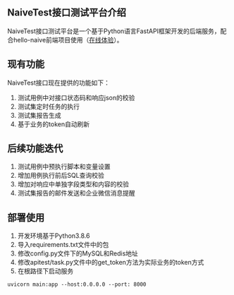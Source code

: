 ## NaiveTest接口测试平台介绍
NaiveTest接口测试平台是一个基于Python语言FastAPI框架开发的后端服务，配合hello-naive前端项目使用（[在线体验](http://zhaixuwen.top/login)）。

## 现有功能
NaiveTest接口现在提供的功能如下：
1. 测试用例中对接口状态码和响应json的校验
2. 测试集定时任务的执行
3. 测试集报告生成
4. 基于业务的token自动刷新

## 后续功能迭代
1. 测试用例中预执行脚本和变量设置
2. 增加用例执行前后SQL查询校验
3. 增加对响应中单独字段类型和内容的校验
4. 测试集报告的邮件发送和企业微信消息提醒

## 部署使用
1. 开发环境基于Python3.8.6
2. 导入requirements.txt文件中的包
3. 修改config.py文件下的MySQL和Redis地址
4. 修改apitest/task.py文件中的get_token方法为实际业务的token方式 
5. 在根路径下启动服务
```shell
uvicorn main:app --host:0.0.0.0 --port: 8000
```
